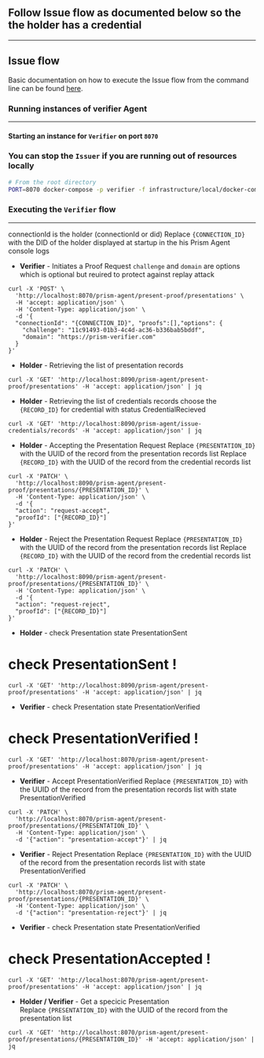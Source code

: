 ## Follow Issue flow as documented below so the the holder has a credential

---
## Issue flow
Basic documentation on how to execute the Issue flow from the command line can be found [here](./issue.md).


### Running  instances of verifier Agent
---

#### Starting an instance for `Verifier` on port `8070`
### You can stop the `Issuer` if you are running out of resources locally

```bash
# From the root directory
PORT=8070 docker-compose -p verifier -f infrastructure/local/docker-compose.yml up
```

### Executing the `Verifier` flow
---
connectionId is the holder (connectionId or did)
Replace `{CONNECTION_ID}` with the DID of the holder displayed at startup in the his Prism Agent console logs

- **Verifier** - Initiates a Proof Request
`challenge` and `domain` are options which is optional
but reuired to protect against replay attack

```shell
curl -X 'POST' \
  'http://localhost:8070/prism-agent/present-proof/presentations' \
  -H 'accept: application/json' \
  -H 'Content-Type: application/json' \
  -d '{
  "connectionId": "{CONNECTION_ID}", "proofs":[],"options": {
    "challenge": "11c91493-01b3-4c4d-ac36-b336bab5bddf",
    "domain": "https://prism-verifier.com"
  }
}'
```
- **Holder** - Retrieving the list of presentation records

```shell
curl -X 'GET' 'http://localhost:8090/prism-agent/present-proof/presentations' -H 'accept: application/json' | jq
```

- **Holder** - Retrieving the list of credentials records choose the `{RECORD_ID}` for credential with status CredentialRecieved 

```shell
curl -X 'GET' 'http://localhost:8090/prism-agent/issue-credentials/records' -H 'accept: application/json' | jq
```

- **Holder** - Accepting the Presentation Request 
Replace `{PRESENTATION_ID}` with the UUID of the record from the presentation records list
Replace `{RECORD_ID}` with the UUID of the record from the credential records list


```shell
curl -X 'PATCH' \
  'http://localhost:8090/prism-agent/present-proof/presentations/{PRESENTATION_ID}' \
  -H 'Content-Type: application/json' \
  -d '{
  "action": "request-accept",
  "proofId": ["{RECORD_ID}"]
}'
```

- **Holder** - Reject the Presentation Request 
Replace `{PRESENTATION_ID}` with the UUID of the record from the presentation records list
Replace `{RECORD_ID}` with the UUID of the record from the credential records list


```shell
curl -X 'PATCH' \
  'http://localhost:8090/prism-agent/present-proof/presentations/{PRESENTATION_ID}' \
  -H 'Content-Type: application/json' \
  -d '{
  "action": "request-reject",
  "proofId": ["{RECORD_ID}"]
}'
```

- **Holder** - check Presentation state  PresentationSent 
# check PresentationSent !
```shell
curl -X 'GET' 'http://localhost:8090/prism-agent/present-proof/presentations' -H 'accept: application/json' | jq
```

- **Verifier** - check Presentation state  PresentationVerified 
# check PresentationVerified !
```shell
curl -X 'GET' 'http://localhost:8070/prism-agent/present-proof/presentations' -H 'accept: application/json' | jq
```
- **Verifier** - Accept PresentationVerified 
Replace `{PRESENTATION_ID}` with the UUID of the record from the presentation records list with state PresentationVerified 

```shell
curl -X 'PATCH' \
  'http://localhost:8070/prism-agent/present-proof/presentations/{PRESENTATION_ID}' \
  -H 'Content-Type: application/json' \
  -d '{"action": "presentation-accept"}' | jq
```

- **Verifier** - Reject Presentation 
Replace `{PRESENTATION_ID}` with the UUID of the record from the presentation records list with state PresentationVerified 

```shell
curl -X 'PATCH' \
  'http://localhost:8070/prism-agent/present-proof/presentations/{PRESENTATION_ID}' \
  -H 'Content-Type: application/json' \
  -d '{"action": "presentation-reject"}' | jq
```

- **Verifier** - check Presentation state  PresentationVerified 
# check PresentationAccepted !

```shell
curl -X 'GET' 'http://localhost:8070/prism-agent/present-proof/presentations' -H 'accept: application/json' | jq
```

- **Holder / Verifier** - Get a specicic Presentation  
Replace `{PRESENTATION_ID}` with the UUID of the record from the presentation list

```shell
curl -X 'GET' 'http://localhost:8070/prism-agent/present-proof/presentations/{PRESENTATION_ID}' -H 'accept: application/json' | jq
```